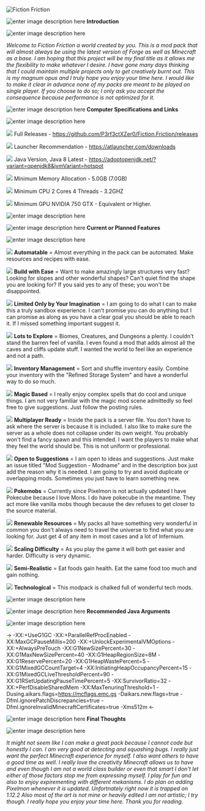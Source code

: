 
![Fiction Friction](https://i.imgur.com/0yJBr1V.png)

![enter image description here](https://i.imgur.com/9uyo9Jn.png) **Introduction**

![enter image description here](https://i.imgur.com/tHGfaoN.png)

*Welcome to Fiction Friction a world created by you. This is a mod pack that will almost always be using the latest version of Forge as well as Minecraft as a base. I am hoping that this project will be my final title as it allows me the flexibility to make whatever I desire. I have gone many days thinking that I could maintain multiple projects only to get creatively burnt out. This is my magnum opus and I truly hope you enjoy your time here. I would like to make it clear in advance none of my packs are meant to be played on single player. If you choose to do so; I only ask you accept the consequence because performance is not optimized for it.*

![enter image description here](https://i.imgur.com/QgaM1NX.png) **Computer Specifications and Links**

![enter image description here](https://i.imgur.com/tHGfaoN.png)

![](https://i.imgur.com/b8OArlU.png) Full Releases - https://github.com/P3rf3ctXZer0/Fiction.Friction/releases

![](https://i.imgur.com/b8OArlU.png) Launcher Recommendation - https://atlauncher.com/downloads

![](https://i.imgur.com/b8OArlU.png) Java Version, Java 8 Latest - https://adoptopenjdk.net/?variant=openjdk8&jvmVariant=hotspot

![](https://i.imgur.com/b8OArlU.png) Minimum Memory Allocation - 5.0GB (7.0GB)

![](https://i.imgur.com/b8OArlU.png) Minimum CPU 2 Cores 4 Threads - 3.2GHZ

![](https://i.imgur.com/b8OArlU.png) Minimum GPU NVIDIA 750 GTX - Equivalent or Higher.

![enter image description here](https://i.imgur.com/egHaIoq.png)

![enter image description here](https://i.imgur.com/mKieznA.png) **Current or Planned Features**

![enter image description here](https://i.imgur.com/tHGfaoN.png)


![](https://i.imgur.com/b8OArlU.png) **Automatable** = Almost everything in the pack can be automated. Make resources and recipes with ease.

![](https://i.imgur.com/b8OArlU.png) **Build with Ease** = Want to make amazingly large structures very fast? Looking for slopes and other wonderful shapes? Can't quiet find the shape you are looking for? If you said yes to any of these; you won't be disappointed.

![](https://i.imgur.com/b8OArlU.png) **Limited Only by Your Imagination** = I am going to do what I can to make this a truly sandbox experience. I can't promise you can do anything but I can promise as along as you have a clear goal you should be able to reach it. If I missed something important suggest it.

![](https://i.imgur.com/b8OArlU.png) **Lots to Explore** = Biomes, Creatures, and Dungeons a plenty. I couldn't stand the barren feel of vanilla. I even found a mod that adds almost all the caves and cliffs update stuff. I wanted the world to feel like an experience and not a path.

![](https://i.imgur.com/b8OArlU.png) **Inventory Management** = Sort and shuffle inventory easily. Combine your inventory with the "Refined Storage System" and have a wonderful way to do so much.

![](https://i.imgur.com/b8OArlU.png) **Magic Based** = I really enjoy complex spells that do cool and unique things. I am not very familiar with the magic mod scene admittedly so feel free to give suggestions. Just follow the posting rules.

![](https://i.imgur.com/b8OArlU.png) **Multiplayer Ready** = Inside the pack is a server file. You don't have to ask where the server is because it is included. I also like to make sure the server as a whole does not collapse under its own weight. You probably won't find a fancy spawn and this intended. I want the players to make what they feel the world should be. This is not uniform or professional.

![](https://i.imgur.com/b8OArlU.png) **Open to Suggestions** = I am open to ideas and suggestions. Just make an issue titled "Mod Suggestion - Modname" and in the description box just add the reason why it is needed. I am going to try and avoid duplicate or overlapping mods. Sometimes you just have to learn something new.

![](https://i.imgur.com/b8OArlU.png) **Pokemobs** = Currently since Pixelmon is not actually updated I have Pokecube because I love Mons. I do have pokecube in the meantime. They act more like vanilla mobs though because the dev refuses to get closer to the source material.

![](https://i.imgur.com/b8OArlU.png) **Renewable Resources** = My packs all have something very wonderful in common you don't always need to travel the universe to find what you are looking for. Just get 4 of any item in most cases and a lot of Infernium.

![](https://i.imgur.com/b8OArlU.png) **Scaling Difficulty** = As you play the game it will both get easier and harder. Difficulty is very dynamic.

![](https://i.imgur.com/b8OArlU.png) **Semi-Realistic** = Eat foods gain health. Eat the same food too much and gain nothing.

![](https://i.imgur.com/b8OArlU.png) **Technological** = This modpack is chalked full of wonderful tech mods.

![enter image description here](https://i.imgur.com/aEeBX9H.png)

![enter image description here](https://i.imgur.com/dcd8E4X.png) **Recommended Java Arguments**

![enter image description here](https://i.imgur.com/tHGfaoN.png)

-> -XX:+UseG1GC -XX:+ParallelRefProcEnabled -XX:MaxGCPauseMillis=200 -XX:+UnlockExperimentalVMOptions -XX:+AlwaysPreTouch -XX:G1NewSizePercent=30 -XX:G1MaxNewSizePercent=40 -XX:G1HeapRegionSize=8M -XX:G1ReservePercent=20 -XX:G1HeapWastePercent=5 -XX:G1MixedGCCountTarget=4 -XX:InitiatingHeapOccupancyPercent=15 -XX:G1MixedGCLiveThresholdPercent=90 -XX:G1RSetUpdatingPauseTimePercent=5 -XX:SurvivorRatio=32 -XX:+PerfDisableSharedMem -XX:MaxTenuringThreshold=1 -Dusing.aikars.flags=https://mcflags.emc.gs -Daikars.new.flags=true -Dfml.ignorePatchDiscrepancies=true -Dfml.ignoreInvalidMinecraftCertificates=true -Xms512m <-

![enter image description here](https://i.imgur.com/RhO3lP8.png) **Final Thoughts**

![enter image description here](https://i.imgur.com/tHGfaoN.png)

*It might not seem like I can make a great pack because I cannot code but honestly I can. I am very good at detecting and squashing bugs. I really just want the perfect Minecraft experience for myself. I also want others to have a good time as well. I really love the creativity Minecraft allows us to have and even though I am not a world class builder or even that smart I don't let either of those factors stop me from expressing myself. I play for fun and also to enjoy expirementing with different mekanisms. I do plan on adding Pixelmon whenever it is updated. Unfortnately right now it is trapped on 1.12.2 Also most of the art is not mine or heavily edited I am not artistic; I try though. I really hope you enjoy your time here. Thank you for reading.*
